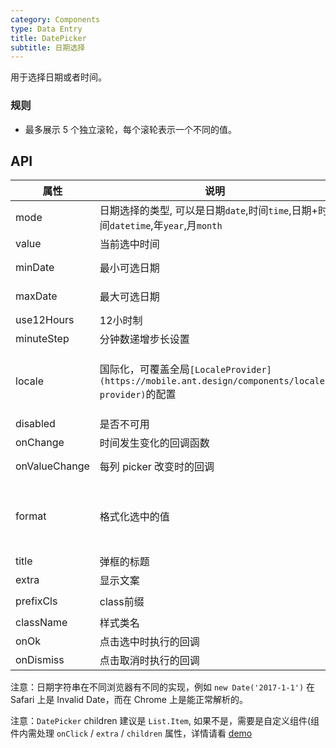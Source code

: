 ```yaml
---
category: Components
type: Data Entry
title: DatePicker
subtitle: 日期选择
---
```


用于选择日期或者时间。

### 规则
- 最多展示 5 个独立滚轮，每个滚轮表示一个不同的值。


## API

属性 | 说明 | 类型 | 默认值
----|-----|------|------
| mode  | 日期选择的类型, 可以是日期`date`,时间`time`,日期+时间`datetime`,年`year`,月`month` | String | `date` |
| value | 当前选中时间 | Date | 无 |
| minDate   | 最小可选日期 | Date  |  2000-1-1  |
| maxDate   | 最大可选日期 | Date  |  2030-1-1  |
| use12Hours | 12小时制 | Boolean | false |
| minuteStep |  分钟数递增步长设置   | Number | 1 |
| locale   | 国际化，可覆盖全局`[LocaleProvider](https://mobile.ant.design/components/locale-provider)`的配置 | Object: {DatePickerLocale: {year, month, day, hour, minute, am?, pm?}, okText, dismissText } | - |
| disabled   | 是否不可用      | Boolean |    false  |
| onChange   | 时间发生变化的回调函数  | (date: Object): void | - |
| onValueChange | 每列 picker 改变时的回调 | (vals: any, index: number) => void | - |
| format  | 格式化选中的值 | `(value: Date) => date string` / `format string`(对应 mode 下格式分别为:`YYYY-MM-DD`,`HH:mm`,`YYYY-MM-DD HH:mm`) | - |
| title  | 弹框的标题 | string/React.ReactElement |  无  |
| extra   | 显示文案 | String  |  `请选择`  |
| prefixCls |  class前缀 | string | `am-picker` |
| className |  样式类名 | string | - |
| onOk  | 点击选中时执行的回调 | (val): void  |  无 |
| onDismiss  | 点击取消时执行的回调 | (): void  |  无  |

注意：日期字符串在不同浏览器有不同的实现，例如 `new Date('2017-1-1')` 在 Safari 上是 Invalid Date，而在 Chrome 上是能正常解析的。

注意：`DatePicker` children 建议是 `List.Item`, 如果不是，需要是自定义组件(组件内需处理 `onClick` / `extra` / `children` 属性，详情请看 [demo](https://mobile.ant.design/components/date-picker)
